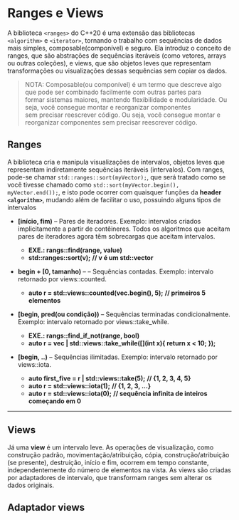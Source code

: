 # Ranges e Views

A biblioteca `<ranges>` do C++20 é uma extensão das bibliotecas `<algorithm>` e `<iterator>`, tornando o trabalho com sequências
de dados mais simples, composable(componível) e seguro. Ela introduz o conceito de ranges, que são abstrações de sequências iteráveis
(como vetores, arrays ou outras coleções), e views, que são objetos leves que representam transformações ou visualizações dessas
sequências sem copiar os dados.

> NOTA: Composable(ou componível) é um termo que descreve algo que pode ser combinado facilmente com outras partes para  
> formar sistemas maiores, mantendo flexibilidade e modularidade. Ou seja, você consegue montar e reorganizar componentes  
> sem precisar reescrever código. Ou seja, você consegue montar e reorganizar componentes sem precisar reescrever código.

## Ranges

A biblioteca cria e manipula visualizações de intervalos, objetos leves que representam indiretamente sequências iteráveis (intervalos).
Com ranges, pode-se chamar `std::ranges::sort(myVector);`, que será tratado como se você tivesse chamado como
`std::sort(myVector.begin(), myVector.end());`, e isto pode ocorrer com quaisquer funções da **header `<algorithm>`**,
mudando além de facilitar o uso, possuindo alguns tipos de intervalos

- **[início, fim)** – Pares de iteradores. Exemplo: intervalos criados implicitamente a partir de contêineres.
  Todos os algoritmos que aceitam pares de iteradores agora têm sobrecargas que aceitam intervalos.

  - **EXE.: rangs::find(range, value)**
  - **std::ranges::sort(v);** **// v é um std::vector**

- **begin + [0, tamanho)** – – Sequências contadas. Exemplo: intervalo retornado por views::counted.

  - **auto r = std::views::counted(vec.begin(), 5);** **// primeiros 5 elementos**

- **[begin, pred(ou condição))** – Sequências terminadas condicionalmente. Exemplo: intervalo retornado por views::take_while.

  - **EXE.: rangs::find_if_not(range, bool)**
  - **auto r = vec | std::views::take_while([](int x){ return x < 10; });**

- **[begin, ..)** – Sequências ilimitadas. Exemplo: intervalo retornado por views::iota.
  - **auto first_five = r | std::views::take(5);** **// {1, 2, 3, 4, 5}**
  - **auto r = std::views::iota(1);** **// {1, 2, 3, ...}**
  - **auto r = std::views::iota(0);** **// sequência infinita de inteiros começando em 0**

---

## Views

Já uma **view** é um intervalo leve. As operações de visualização, como construção padrão, movimentação/atribuição, cópia,
construção/atribuição (se presente), destruição, início e fim, ocorrem em tempo constante, independentemente do número
de elementos na vista. As views são criadas por adaptadores de intervalo, que transformam ranges sem alterar os dados originais.

## Adaptador views
